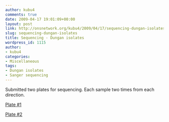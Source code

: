```yaml
---
author: kubu4
comments: true
date: 2009-04-17 19:01:09+00:00
layout: post
link: http://onsnetwork.org/kubu4/2009/04/17/sequencing-dungan-isolates/
slug: sequencing-dungan-isolates
title: Sequencing - Dungan isolates
wordpress_id: 1115
author:
- kubu4
categories:
- Miscellaneous
tags:
- Dungan isolates
- Sanger sequencing
---
```


Submitted two plates for sequencing. Each sample two times from each direction.

[Plate #1](https://spreadsheets.google.com/ccc?key=pyc8PVwzKMBpmLdvH58gBcw&hl=en)

[Plate #2](https://spreadsheets.google.com/ccc?key=pyc8PVwzKMBpmLdvH58gBcw&hl=en)
